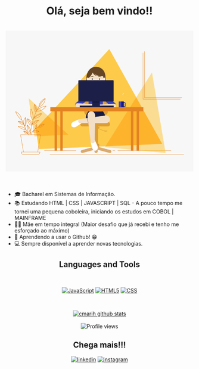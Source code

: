 <div align="center">

# Olá, seja bem vindo!! 
<br>
  <img alt="GIF" src="https://github.com/cmarih/cmarih/blob/master/img/programmer.gif?raw=true" />
</div>
<br><br>

- :mortar_board: Bacharel em Sistemas de Informação.
- :books: Estudando HTML | CSS | JAVASCRIPT | SQL  - A pouco tempo me tornei uma pequena coboleira, iniciando os estudos em COBOL | MAINFRAME
- :family_woman_boy: Mãe em tempo integral (Maior desafio que já recebi e tenho me esforçado ao máximo)
- :eyes: Aprendendo a usar o Github! :grin:
- :computer: Sempre disponível a aprender novas tecnologias.


<div align="center">

## Languages and Tools

<p>
 <br>
 
<a href="https://www.javascript.com/"><img alt="JavaScript" title="JavaScript" width="30" height="30" src="https://image.flaticon.com/icons/svg/919/919828.svg"></a> 
<a href="https://developer.mozilla.org/pt-BR/docs/Web/HTML/HTML5"><img alt="HTML5" title="HTML5" width="30" height="30" src="https://image.flaticon.com/icons/svg/732/732212.svg"></a>
<a href="https://developer.mozilla.org/pt-BR/docs/Web/CSS" ><img alt="CSS" title="CSS" width="30" height="30" src="https://image.flaticon.com/icons/svg/732/732190.svg"></a>
</p>
<br>
 


[![cmarih github stats](https://github-readme-stats.vercel.app/api?username=cmarih)](https://github.com/cmarih/github-readme-stats)
<br><br>
![Profile views](https://gpvc.arturio.dev/felipedoamarals)

## Chega mais!!!

<a href="https://www.linkedin.com/in/marilene-costa/"><img alt="linkedin" title="linkedin" width="30" height="30" src="https://img.icons8.com/fluent/48/000000/linkedin.png"></a>  <a href="https://www.instagram.com/cmarihc/"><img alt="instagram" title="instagram" width="30" height="30" src="https://img.icons8.com/fluent/48/000000/instagram-new.png"></a> 

</div>